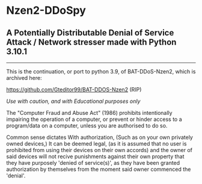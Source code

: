 # Nzen2-DDoSpy
A Potentially Distributable Denial of Service Attack / Network stresser made with Python 3.10.1
------------------------------------------------------------------------------------------------




























































-------------------------------------------------------------------------------------------
This is the continuation, or port to python 3.9, of BAT-DDoS-Nzen2, which is archived here:

https://github.com/Gteditor99/BAT-DDOS-Nzen2
(RIP)

*Use with caution, and with Educational purposes only*

The "Computer Fraud and Abuse Act" (1986)
prohibits intentionally impairing the operation of a computer,
or prevent or hinder access to a program/data on a computer,
unless you are authorised to do so.

Common sense dictates
With authorization, 
(Such as on your own privately owned devices,)
It can be deemed legal, 
(as it is assumed that no user is prohibited 
from using their devices on their own accords)
and the owner of said devices will not recive 
punishments against their own property that they have purposely 
'denied of service(s)', as they have been granted authorization by themselves 
from the moment said owner commenced the 'denial'. 

